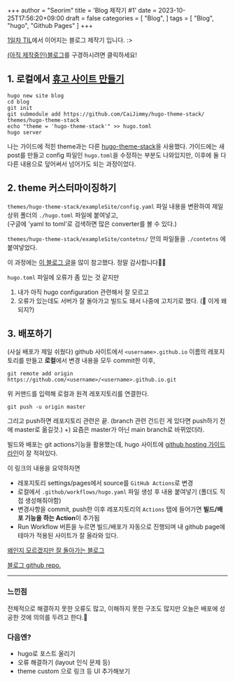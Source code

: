 +++
author = "Seorim"
title = 'Blog 제작기 #1'
date = 2023-10-25T17:56:20+09:00
draft = false
categories = [
    "Blog", 
]
tags = [
    "Blog", "hugo", "Github Pages"
]
+++


[1일차 TIL](https://srlee056.github.io/p/day-1/)에서 이어지는 블로그 제작기 입니다. :>

[(아직 제작중인)블로그](https://srlee056.github.io/)를 구경하시려면 클릭하세요!





## 1. 로컬에서 [휴고 사이트 만들기](https://gohugo.io/getting-started/quick-start/)

```
hugo new site blog
cd blog
git init
git submodule add https://github.com/CaiJimmy/hugo-theme-stack/ themes/hugo-theme-stack
echo "theme = 'hugo-theme-stack'" >> hugo.toml
hugo server
```
    
나는 가이드에 적힌 theme과는 다른 [hugo-theme-stack](https://github.com/CaiJimmy/hugo-theme-stack)을 사용했다. 
가이드에는 새 post를 만들고 config 파일인 `hugo.toml`을 수정하는 부분도 나와있지만, 이후에 둘 다 다른 내용으로 덮어써서 넘어가도 되는 과정이었다. 
    
## 2. theme 커스터마이징하기

`themes/hugo-theme-stack/exampleSite/config.yaml` 파일 내용을 변환하여 제일 상위 폴더의 `./hugo.toml` 파일에 붙여넣고,   
(구글에 'yaml to toml'로 검색하면 많은 converter를 볼 수 있다.)

`themes/hugo-theme-stack/exampleSite/contetns/` 안의 파일들을 `./contetns` 에 붙여넣었다.

이 과정에는 [이 블로그 글](https://kzeoh.github.io)을 많이 참고했다. 정말 감사합니다👍🏻  

`hugo.toml` 파일에 오류가 좀 있는 것 같지만
1) 내가 아직 hugo configuration 관련해서 잘 모르고   
2) 오류가 있는데도 서버가 잘 돌아가고 빌드도 돼서
나중에 고치기로 했다. (🤔 이게 왜 되지?)

## 3. 배포하기

(사실 배포가 제일 쉬웠다)
github 사이트에서 `<username>.github.io` 이름의 레포지토리를 만들고
**로컬**에서 변경 내용을 모두 commit한 이후,
```
git remote add origin https://github.com/<username>/<username>.github.io.git
```
위 커맨드를 입력해 로컬과 원격 레포지토리를 연결한다.
<br>
```
git push -u origin master
```
그리고 push하면 레포지토리 관련은 끝. (branch 관련 건드린 게 있다면 push하기 전에 master로 옮길것.)
+) 요즘은 master가 아닌 main branch로 바뀌었더라. 
<br>

빌드와 배포는 git actions기능을 활용했는데, hugo 사이트에 [github hosting 가이드라인](https://gohugo.io/hosting-and-deployment/hosting-on-github/)이 잘 적혀있다.

이 링크의 내용을 요약하자면
- 레포지토리 settings/pages에서 source를 `GitHub Actions`로 변경
- 로컬에서 `.github/workflows/hugo.yaml` 파일 생성 후 내용 붙여넣기 (폴더도 직접 생성해줘야함)
- 변경사항을 commit, push한 이후 레포지토리의  `Actions` 탭에 들어가면 **빌드/배포 기능을 하는 Action**이 추가됨 
- Run Workflow 버튼을 누르면 빌드/배포가 자동으로 진행되며 내 github page에 테마가 적용된 사이트가 잘 올라와 있다.

[왜인지 모르겠지만 잘 돌아가는 블로그](https://srlee056.github.io/)

[블로그 github repo.](https://github.com/srlee056/srlee056.github.io)

--- 
### 느낀점
전체적으로 해결하지 못한 오류도 많고, 이해하지 못한 구조도 많지만 오늘은 배포에 성공한 것에 의의를 두려고 한다.🥲

### 다음엔?
- hugo로 포스트 올리기
- 오류 해결하기 (layout 인식 문제 등)
- theme custom 으로 링크 등 UI 추가해보기

